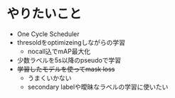 # やりたいこと
- One Cycle Scheduler
- thresoldをoptimizeingしながらの学習
  - nocall込でmAP最大化
- 少数ラベルを5s以降のpseudoで学習
- ~~学習したモデルを使ってmask loss~~
  - うまくいかない
  - secondary labelや曖昧なラベルの学習に使いたい
